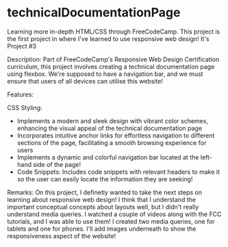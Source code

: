 # technicalDocumentationPage
Learning more in-depth HTML/CSS through FreeCodeCamp. This project is the first project in where I've learned to use responsive web design! It's Project #3

Description: Part of FreeCodeCamp's Responsive Web Design Certification curriculum, this project involves creating a technical documentation page using flexbox. We're supposed to have a navigation bar, and we must ensure that users of all devices can utilise this website!

Features:

CSS Styling:
- Implements a modern and sleek design with vibrant color schemes, enhancing the visual appeal of the technical documentation page
- Incorporates intuitive anchor links for effortless navigation to different sections of the page, facilitating a smooth browsing experience for users
- Implements a dynamic and colorful navigation bar located at the left-hand side of the page!
- Code Snippets: Includes code snippets with relevant headers to make it so the user can easily locate the information they are seeking!
  
Remarks: On this project, I definetly wanted to take the next steps on learning about responsive web design! I think that I understand the important conceptual concepts about layouts well, but I didn't really understand media queries. I watched a couple of videos along with the FCC tutorials, and I was able to use them!
I created two media queries, one for tablets and one for phones. I'll add images underneath to show the responsiveness aspect of the website!
